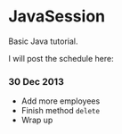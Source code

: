 JavaSession
===========

Basic Java tutorial.


I will post the schedule here:

### 30 Dec 2013

- Add more employees
- Finish method `delete`
- Wrap up
